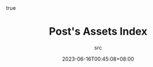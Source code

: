 ---
title: "Post's Assets Index"
date: 2023-06-16T00:45:08+08:00
lastmod: 2023-06-16T00:45:08+08:00
draft: false
author: "src"
authorLink: "https://www.datacareph.com"
description: "Index page for assets folder"
images: ["posts/img/post-default.jpg"]
featuredimage: "posts/img/post-default.jpg"
tags: ["post"]
categories: ["information"]

lightgallery: false

twemoji: false
math:
  enable: false
---